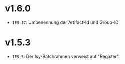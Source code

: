 # v1.6.0
- `IFS-17`: Umbenennung der Artifact-Id und Group-ID

# v1.5.3
- `IFS-5`: Der Isy-Batchrahmen verweist auf "Register".